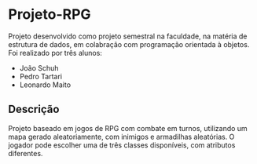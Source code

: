 # Projeto-RPG

Projeto desenvolvido como projeto semestral na faculdade, na matéria de estrutura de dados, em colabração com programação orientada à objetos. Foi realizado por três alunos:

 * João Schuh
 * Pedro Tartari
 * Leonardo Maito

## Descrição

Projeto baseado em jogos de RPG com combate em turnos, utilizando um mapa gerado aleatoriamente, com inimigos e armadilhas aleatórias. O jogador pode escolher uma de três classes
disponíveis, com atributos diferentes.

